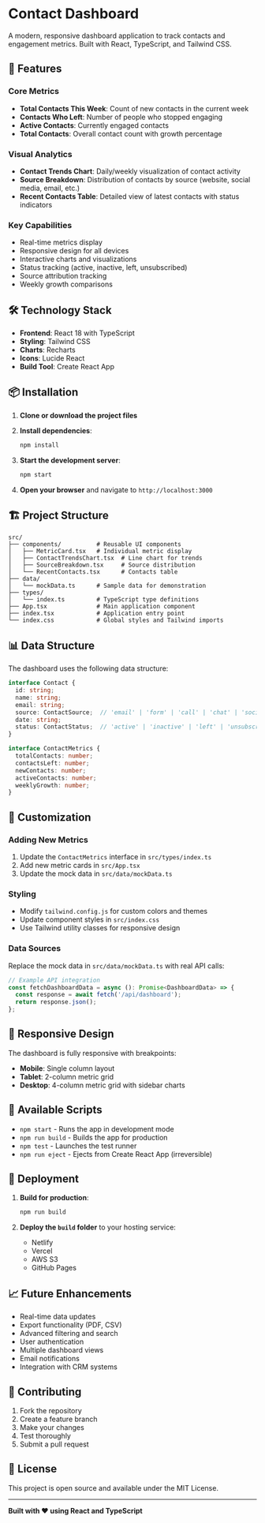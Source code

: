 # Contact Dashboard

A modern, responsive dashboard application to track contacts and engagement metrics. Built with React, TypeScript, and Tailwind CSS.

## 🚀 Features

### Core Metrics
- **Total Contacts This Week**: Count of new contacts in the current week
- **Contacts Who Left**: Number of people who stopped engaging
- **Active Contacts**: Currently engaged contacts
- **Total Contacts**: Overall contact count with growth percentage

### Visual Analytics
- **Contact Trends Chart**: Daily/weekly visualization of contact activity
- **Source Breakdown**: Distribution of contacts by source (website, social media, email, etc.)
- **Recent Contacts Table**: Detailed view of latest contacts with status indicators

### Key Capabilities
- Real-time metrics display
- Responsive design for all devices
- Interactive charts and visualizations
- Status tracking (active, inactive, left, unsubscribed)
- Source attribution tracking
- Weekly growth comparisons

## 🛠️ Technology Stack

- **Frontend**: React 18 with TypeScript
- **Styling**: Tailwind CSS
- **Charts**: Recharts
- **Icons**: Lucide React
- **Build Tool**: Create React App

## 📦 Installation

1. **Clone or download the project files**

2. **Install dependencies**:
   ```bash
   npm install
   ```

3. **Start the development server**:
   ```bash
   npm start
   ```

4. **Open your browser** and navigate to `http://localhost:3000`

## 🏗️ Project Structure

```
src/
├── components/          # Reusable UI components
│   ├── MetricCard.tsx   # Individual metric display
│   ├── ContactTrendsChart.tsx  # Line chart for trends
│   ├── SourceBreakdown.tsx     # Source distribution
│   └── RecentContacts.tsx      # Contacts table
├── data/
│   └── mockData.ts      # Sample data for demonstration
├── types/
│   └── index.ts         # TypeScript type definitions
├── App.tsx              # Main application component
├── index.tsx            # Application entry point
└── index.css            # Global styles and Tailwind imports
```

## 📊 Data Structure

The dashboard uses the following data structure:

```typescript
interface Contact {
  id: string;
  name: string;
  email: string;
  source: ContactSource;  // 'email' | 'form' | 'call' | 'chat' | 'social_media' | 'website' | 'ads'
  date: string;
  status: ContactStatus;  // 'active' | 'inactive' | 'left' | 'unsubscribed'
}

interface ContactMetrics {
  totalContacts: number;
  contactsLeft: number;
  newContacts: number;
  activeContacts: number;
  weeklyGrowth: number;
}
```

## 🎨 Customization

### Adding New Metrics
1. Update the `ContactMetrics` interface in `src/types/index.ts`
2. Add new metric cards in `src/App.tsx`
3. Update the mock data in `src/data/mockData.ts`

### Styling
- Modify `tailwind.config.js` for custom colors and themes
- Update component styles in `src/index.css`
- Use Tailwind utility classes for responsive design

### Data Sources
Replace the mock data in `src/data/mockData.ts` with real API calls:
```typescript
// Example API integration
const fetchDashboardData = async (): Promise<DashboardData> => {
  const response = await fetch('/api/dashboard');
  return response.json();
};
```

## 📱 Responsive Design

The dashboard is fully responsive with breakpoints:
- **Mobile**: Single column layout
- **Tablet**: 2-column metric grid
- **Desktop**: 4-column metric grid with sidebar charts

## 🔧 Available Scripts

- `npm start` - Runs the app in development mode
- `npm run build` - Builds the app for production
- `npm test` - Launches the test runner
- `npm run eject` - Ejects from Create React App (irreversible)

## 🚀 Deployment

1. **Build for production**:
   ```bash
   npm run build
   ```

2. **Deploy the `build` folder** to your hosting service:
   - Netlify
   - Vercel
   - AWS S3
   - GitHub Pages

## 📈 Future Enhancements

- Real-time data updates
- Export functionality (PDF, CSV)
- Advanced filtering and search
- User authentication
- Multiple dashboard views
- Email notifications
- Integration with CRM systems

## 🤝 Contributing

1. Fork the repository
2. Create a feature branch
3. Make your changes
4. Test thoroughly
5. Submit a pull request

## 📄 License

This project is open source and available under the MIT License.

---

**Built with ❤️ using React and TypeScript** 